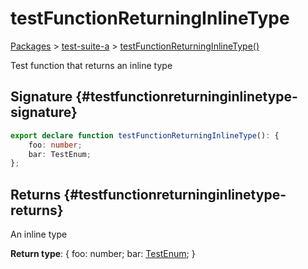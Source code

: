 # testFunctionReturningInlineType

[Packages](/) > [test-suite-a](/test-suite-a/) > [testFunctionReturningInlineType()](/test-suite-a/testfunctionreturninginlinetype-function)

Test function that returns an inline type

## Signature {#testfunctionreturninginlinetype-signature}

```typescript
export declare function testFunctionReturningInlineType(): {
    foo: number;
    bar: TestEnum;
};
```

## Returns {#testfunctionreturninginlinetype-returns}

An inline type

**Return type**: {     foo: number;     bar: [TestEnum](/test-suite-a/testenum-enum/); }
